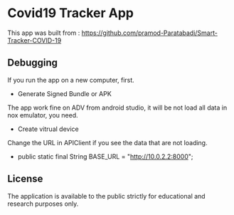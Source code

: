 # Covid19 Tracker App

This app was built from : https://github.com/pramod-Paratabadi/Smart-Tracker-COVID-19

## Debugging

If you run the app on a new computer, first.

* Generate Signed Bundle or APK 

The app work fine on ADV from android studio, it will be not load all data in nox emulator, you need.

* Create vitrual device

Change the URL in APIClient if you see the data that are not loading.

* public static final String BASE_URL = "http://10.0.2.2:8000";

## License

The application is available to the public strictly for educational and research purposes only.





